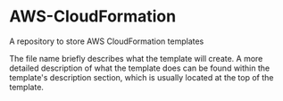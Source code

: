 # AWS-CloudFormation
A repository to store AWS CloudFormation templates

The file name briefly describes what the template will create. A more detailed description of what the template does can be found within the template's description section, which is usually located at the top of the template.
